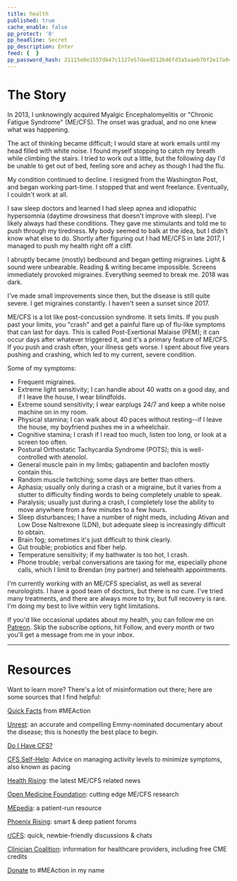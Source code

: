```yaml
---
title: health
published: true
cache_enable: false
pp_protect: '0'
pp_headline: Secret
pp_description: Enter
feed: {  }
pp_password_hash: 21115e0e1557d647c1127e57dee9212b46fd3a5aaeb70f2e17a9cd8d19ed3c221c097a495d3c80464a228fa10db50bdc7b8094c9c333006b9c153e4c3df070de
---
```


# The Story
 
In 2013, I unknowingly acquired Myalgic Encephalomyelitis or "Chronic Fatigue Syndrome" (ME/CFS). The onset was gradual, and no one knew what was happening. 

The act of thinking became difficult; I would stare at work emails until my head filled with white noise. I found myself stopping to catch my breath while climbing the stairs. I tried to work out a little, but the following day I'd be unable to get out of bed, feeling sore and achey as though I had the flu.

My condition continued to decline. I resigned from the Washington Post, and began working part-time. I stopped that and went freelance. Eventually, I couldn't work at all.

I saw sleep doctors and learned I had sleep apnea and idiopathic hypersomnia (daytime drowsiness that doesn't improve with sleep). I've likely always had these conditions. They gave me stimulants and told me to push through my tiredness. My body seemed to balk at the idea, but I didn't know what else to do. Shortly after figuring out I had ME/CFS in late 2017, I managed to push my health right off a cliff.

I abruptly became (mostly) bedbound and began getting migraines. Light & sound were unbearable. Reading & writing became impossible. Screens immediately provoked migraines. Everything seemed to break me. 2018 was dark. 

I've made small improvements since then, but the disease is still quite severe. I get migraines constantly. I haven't seen a sunset since 2017.

ME/CFS is a lot like post-concussion syndrome. It sets limits. If you push past your limits, you "crash" and get a painful flare up of flu-like symptoms that can last for days. This is called Post-Exertional Malaise (PEM); it can occur days after whatever triggered it, and it's a primary feature of ME/CFS. If you push and crash often, your illness gets worse. I spent about five years pushing and crashing, which led to my current, severe condition.

Some of my symptoms: 
- Frequent migraines.
- Extreme light sensitivity; I can handle about 40 watts on a good day, and if I leave the house, I wear blindfolds.
- Extreme sound sensitivity; I wear earplugs 24/7 and keep a white noise machine on in my room.
- Physical stamina; I can walk about 40 paces without resting--if I leave the house, my boyfriend pushes me in a wheelchair.
- Cognitive stamina; I crash if I read too much, listen too long, or look at a screen too often. 
- Postural Orthostatic Tachycardia Syndrome (POTS); this is well-controlled with atenolol.
- General muscle pain in my limbs; gabapentin and baclofen mostly contain this.
- Random muscle twitching; some days are better than others.
- Aphasia; usually only during a crash or a migraine, but it varies from a stutter to difficulty finding words to being completely unable to speak.
- Paralysis; usually just during a crash, I completely lose the ability to move anywhere from a few minutes to a few hours.
- Sleep disturbances; I have a number of night meds, including Ativan and Low Dose Naltrexone (LDN), but adequate sleep is increasingly difficult to obtain.
- Brain fog; sometimes it's just difficult to think clearly.
- Gut trouble; probiotics and fiber help.
- Temperature sensitivity; if my bathwater is too hot, I crash.
- Phone trouble; verbal conversations are taxing for me, especially phone calls, which I limit to Brendan (my partner) and telehealth appointments.


I'm currently working with an ME/CFS specialist, as well as several neurologists. I have a good team of doctors, but there is no cure. I've tried many treatments, and there are always more to try, but full recovery is rare. I'm doing my best to live within very tight limitations.

If you'd like occasional updates about my health, you can follow me on [Patreon](https://patreon.com/ryanlittle). Skip the subscribe options, hit Follow, and every month or two you'll get a message from me in your inbox.

---

# Resources

Want to learn more? There's a lot of misinformation out there; here are some sources that I find helpful:

[Quick Facts](https://www.meaction.net/about/what-is-me) from #MEAction

[Unrest](https://unrest.film): an accurate and compelling Emmy-nominated documentary about the disease; this is honestly the best place to begin.

[Do I Have CFS?](https://www.healthrising.org/about-chronic-fatigue-syndrome-mecfs/do-i-have-chronic-fatigue-syndrome/)

[CFS Self-Help](http://www.cfsselfhelp.org/pacing-tutorial): Advice on managing activity levels to minimize symptoms, also known as pacing

[Health Rising](https://www.healthrising.org/): the latest ME/CFS related news

[Open Medicine Foundation](https://www.omf.ngo/): cutting 
edge ME/CFS research

[MEpedia](http://me-pedia.org/): a patient-run resource

[Phoenix Rising](https://forums.phoenixrising.me/forums): smart & deep patient forums

[r/CFS](https://www.reddit.com/r/cfs/): quick, newbie-friendly discussions & chats

[Clinician Coalition](https://mecfscliniciancoalition.org/medical-education/): information for healthcare providers, including free CME credits

[Donate](https://give.meaction.net/millionsmissing-us/ryan-little) to #MEAction in my name